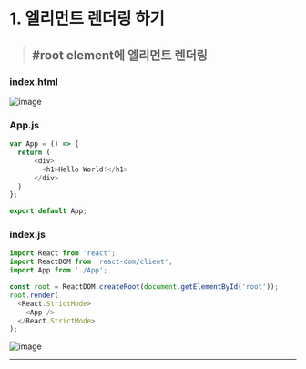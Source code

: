 

# 1. 엘리먼트 렌더링 하기

> ## #root element에 엘리먼트 렌더링

### index.html
![image](https://github.com/Project-Division/about_react/assets/68108664/bcedc75b-a404-43af-94e3-dc23bb129315)

### App.js
```javascript
var App = () => {
  return (
      <div>
        <h1>Hello World!</h1>
      </div>
  )
};

export default App;
```

### index.js
```javascript
import React from 'react';
import ReactDOM from 'react-dom/client';
import App from './App';

const root = ReactDOM.createRoot(document.getElementById('root'));
root.render(
  <React.StrictMode>
    <App />
  </React.StrictMode>
);
```

![image](https://github.com/Project-Division/about_react/assets/68108664/b3b3e8c9-8d17-4369-902c-3480b60543bf)


---